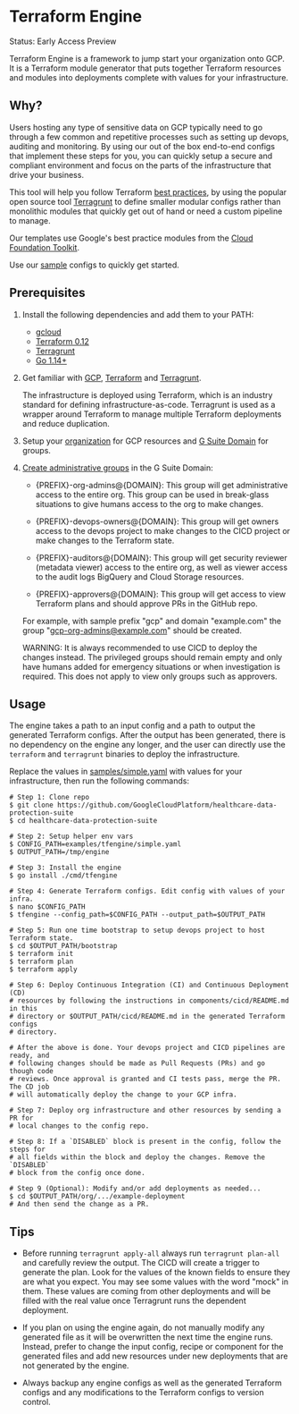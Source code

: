 # Terraform Engine

Status: Early Access Preview

Terraform Engine is a framework to jump start your organization onto GCP. It is
a Terraform module generator that puts together Terraform resources and modules
into deployments complete with values for your infrastructure.

## Why?

Users hosting any type of sensitive data on GCP typically need to go through a
few common and repetitive processes such as setting up devops, auditing and
monitoring. By using our out of the box end-to-end configs that implement these
steps for you, you can quickly setup a secure and compliant environment and focus
on the parts of the infrastructure that drive your business.

This tool will help you follow Terraform
[best practices](https://www.hashicorp.com/resources/evolving-infrastructure-terraform-opencredo),
by using the popular open source tool
[Terragrunt](https://terragrunt.gruntwork.io/) to define smaller modular configs
rather than monolithic modules that quickly get out of hand or need a custom
pipeline to manage.

Our templates use Google's best practice modules from the
[Cloud Foundation Toolkit](https://cloud.google.com/foundation-toolkit).

Use our [sample](./samples) configs to quickly get started.

## Prerequisites

1.  Install the following dependencies and add them to your PATH:

    -   [gcloud](https://cloud.google.com/sdk/gcloud)
    -   [Terraform 0.12](https://www.terraform.io/)
    -   [Terragrunt](https://terragrunt.gruntwork.io/)
    -   [Go 1.14+](https://golang.org/dl/)

1.  Get familiar with [GCP](https://cloud.google.com/docs/overview),
    [Terraform](https://www.terraform.io/intro/index.html) and
    [Terragrunt](https://blog.gruntwork.io/terragrunt-how-to-keep-your-terraform-code-dry-and-maintainable-f61ae06959d8).

    The infrastructure is deployed using Terraform, which is an industry
    standard for defining infrastructure-as-code. Terragrunt is used as a
    wrapper around Terraform to manage multiple Terraform deployments and reduce
    duplication.

1.  Setup your
    [organization](https://cloud.google.com/resource-manager/docs/creating-managing-organization)
    for GCP resources and [G Suite Domain](https://gsuite.google.com/) for
    groups.

1.  [Create administrative groups](https://support.google.com/a/answer/33343?hl=en)
    in the G Suite Domain:

    -   {PREFIX}-org-admins@{DOMAIN}: This group will get administrative access
        to the entire org. This group can be used in break-glass situations to
        give humans access to the org to make changes.

    -   {PREFIX}-devops-owners@{DOMAIN}: This group will get owners access to
        the devops project to make changes to the CICD project or make changes
        to the Terraform state.

    -   {PREFIX}-auditors@{DOMAIN}: This group will get security reviewer
        (metadata viewer) access to the entire org, as well as viewer access to
        the audit logs BigQuery and Cloud Storage resources.

    -   {PREFIX}-approvers@{DOMAIN}: This group will get access to view
        Terraform plans and should approve PRs in the GitHub repo.

    For example, with sample prefix "gcp" and domain "example.com" the group
    "gcp-org-admins@example.com" should be created.

    WARNING: It is always recommended to use CICD to deploy the changes instead.
    The privileged groups should remain empty and only have humans added for
    emergency situations or when investigation is required. This does not apply
    to view only groups such as approvers.

## Usage

The engine takes a path to an input config and a path to output the generated
Terraform configs. After the output has been generated, there is no dependency
on the engine any longer, and the user can directly use the `terraform` and
`terragrunt` binaries to deploy the infrastructure.

Replace the values in [samples/simple.yaml](./samples/simple.yaml) with values
for your infrastructure, then run the following commands:

```
# Step 1: Clone repo
$ git clone https://github.com/GoogleCloudPlatform/healthcare-data-protection-suite
$ cd healthcare-data-protection-suite

# Step 2: Setup helper env vars
$ CONFIG_PATH=examples/tfengine/simple.yaml
$ OUTPUT_PATH=/tmp/engine

# Step 3: Install the engine
$ go install ./cmd/tfengine

# Step 4: Generate Terraform configs. Edit config with values of your infra.
$ nano $CONFIG_PATH
$ tfengine --config_path=$CONFIG_PATH --output_path=$OUTPUT_PATH

# Step 5: Run one time bootstrap to setup devops project to host Terraform state.
$ cd $OUTPUT_PATH/bootstrap
$ terraform init
$ terraform plan
$ terraform apply

# Step 6: Deploy Continuous Integration (CI) and Continuous Deployment (CD)
# resources by following the instructions in components/cicd/README.md in this
# directory or $OUTPUT_PATH/cicd/README.md in the generated Terraform configs
# directory.

# After the above is done. Your devops project and CICD pipelines are ready, and
# following changes should be made as Pull Requests (PRs) and go though code
# reviews. Once approval is granted and CI tests pass, merge the PR. The CD job
# will automatically deploy the change to your GCP infra.

# Step 7: Deploy org infrastructure and other resources by sending a PR for
# local changes to the config repo.

# Step 8: If a `DISABLED` block is present in the config, follow the steps for
# all fields within the block and deploy the changes. Remove the `DISABLED`
# block from the config once done.

# Step 9 (Optional): Modify and/or add deployments as needed...
$ cd $OUTPUT_PATH/org/.../example-deployment
# And then send the change as a PR.
```

## Tips

-   Before running `terragrunt apply-all` always run `terragrunt plan-all` and
    carefully review the output. The CICD will create a trigger to generate the
    plan. Look for the values of the known fields to ensure they are what you
    expect. You may see some values with the word "mock" in them. These values
    are coming from other deployments and will be filled with the real value
    once Terragrunt runs the dependent deployment.

-   If you plan on using the engine again, do not manually modify any generated
    file as it will be overwritten the next time the engine runs. Instead,
    prefer to change the input config, recipe or component for the generated
    files and add new resources under new deployments that are not generated by
    the engine.

-   Always backup any engine configs as well as the generated Terraform configs
    and any modifications to the Terraform configs to version control.
